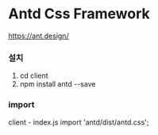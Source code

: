# Antd Css Framework

https://ant.design/

### 설치
1. cd client 
2. npm install antd --save

### import
client - index.js
import 'antd/dist/antd.css';
